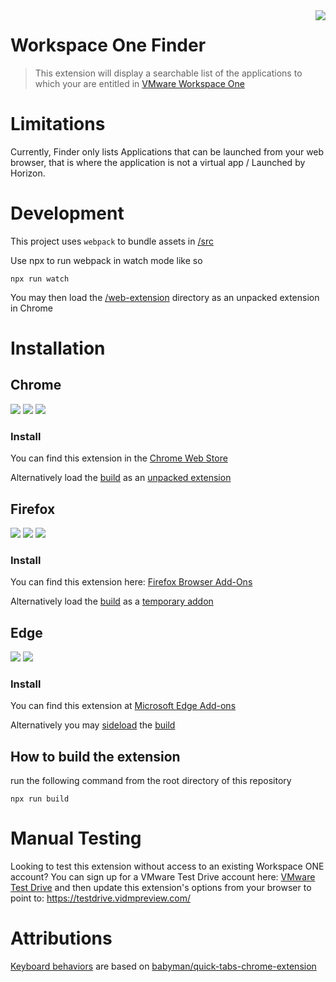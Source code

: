 <img src="web-extension/icons/icon48.png" align="right" />

# Workspace One Finder
>This extension will display a searchable list of the applications to which your are entitled in [VMware Workspace One](https://www.vmware.com/products/workspace-one.html)

# Limitations
Currently, Finder only lists Applications that can be launched from your web browser, that is where the application is not a virtual app / Launched by Horizon.

# Development

This project uses `webpack` to bundle assets in [/src](/src)

Use npx to run webpack in watch mode like so

```
npx run watch
```

You may then load the [/web-extension](/web-extension) directory as an unpacked extension in Chrome

# Installation

## Chrome
<img src="https://img.shields.io/chrome-web-store/stars/aehfcfgkfhkaclkhjhonjoabaklkpggc"> <img src="https://img.shields.io/chrome-web-store/v/aehfcfgkfhkaclkhjhonjoabaklkpggc"> <img src="https://img.shields.io/chrome-web-store/users/aehfcfgkfhkaclkhjhonjoabaklkpggc">

### Install
You can find this extension in the [Chrome Web Store](https://chrome.google.com/webstore/detail/appfinder-for-workspace-o/aehfcfgkfhkaclkhjhonjoabaklkpggc)

Alternatively load the [build](#how-to-build-the-extension) as an [unpacked extension](https://developer.chrome.com/extensions/getstarted#manifest)

## Firefox
<img src="https://img.shields.io/amo/stars/appfinder-for-workspace-one"> <img src="https://img.shields.io/amo/v/appfinder-for-workspace-one"> <img src="https://img.shields.io/amo/users/appfinder-for-workspace-one">

### Install
You can find this extension here: [Firefox Browser Add-Ons](https://addons.mozilla.org/en-US/firefox/addon/appfinder-for-workspace-one)

Alternatively load the [build](#how-to-build-the-extension) as a [temporary addon](https://extensionworkshop.com/documentation/develop/temporary-installation-in-firefox/)

## Edge
[![](https://img.shields.io/badge/dynamic/json?label=rating&suffix=/5&query=%24.averageRating&url=https%3A%2F%2Fmicrosoftedge.microsoft.com%2Faddons%2Fgetproductdetailsbycrxid%2Ffaalidmfeahkcajpjccbgdfglmhepbfk)](https://microsoftedge.microsoft.com/addons/detail/workspace-one-finder/faalidmfeahkcajpjccbgdfglmhepbfk)
[![](https://img.shields.io/badge/dynamic/json?label=edge%20add-on&prefix=v&query=%24.version&url=https%3A%2F%2Fmicrosoftedge.microsoft.com%2Faddons%2Fgetproductdetailsbycrxid%2Ffaalidmfeahkcajpjccbgdfglmhepbfk)](https://microsoftedge.microsoft.com/addons/detail/workspace-one-finder/faalidmfeahkcajpjccbgdfglmhepbfk)

### Install
You can find this extension at [Microsoft Edge Add-ons](https://microsoftedge.microsoft.com/addons/detail/workspace-one-finder/faalidmfeahkcajpjccbgdfglmhepbfk)

Alternatively you may [sideload](https://docs.microsoft.com/en-us/microsoft-edge/extensions-chromium/getting-started/extension-sideloading) the [build](#how-to-build-the-extension)

## How to build the extension

run the following command from the root directory of this repository

```
npx run build
```


# Manual Testing
Looking to test this extension without access to an existing Workspace ONE account? You can sign up for a VMware Test Drive account here: [VMware Test Drive](https://portal.vmtestdrive.com/) and then update this extension's options from your browser to point to: <https://testdrive.vidmpreview.com/>

# Attributions
[Keyboard behaviors](src/keyboard_behaviors.js) are based on [babyman/quick-tabs-chrome-extension](https://github.com/babyman/quick-tabs-chrome-extension)
